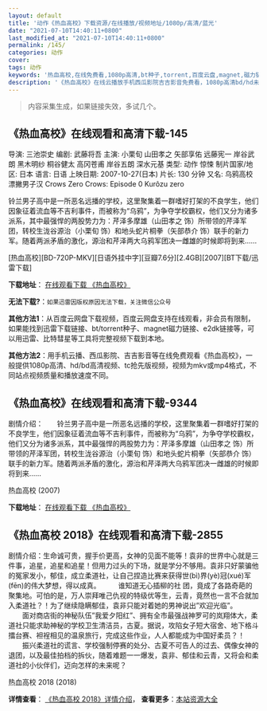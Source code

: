 ```yaml
---
layout: default
title: '动作《热血高校》下载资源/在线播放/视频地址/1080p/高清/蓝光'
date: "2021-07-10T14:40:11+0800"
last_modified_at: "2021-07-10T14:40:11+0800"
permalink: /145/
categories: 动作
cover:
tags: 动作
keywords: '热血高校,在线免费看,1080p高清,bt种子,torrent,百度云盘,magnet,磁力链,迅雷下载资源'
description: '《热血高校》在线云播放手机西瓜影院吉吉影音免费看，1080p高清bd/hd未删减完整版和tc抢先枪版，mkv/mp4格式，附带bt/torrent种子、magnet/磁力链、百度云盘、网盘资源迅雷下载链接'
---
```


>内容采集生成，如果链接失效，多试几个。


## 《热血高校》在线观看和高清下载-145

导演: 三池崇史 编剧: 武藤将吾 主演: 小栗旬 山田孝之 矢部享佑 远藤宪一 岸谷武朗 黑木明纱 桐谷健太 高冈苍甫 岸谷五朗 深水元基 类型: 动作 惊悚 制片国家/地区: 日本 语言: 日语 上映日期: 2007-10-27(日本) 片长: 130 分钟 又名: 乌鸦高校 漂撇男子汉 Crows Zero Crows: Episode 0 Kurôzu zero

铃兰男子高中是一所恶名远播的学校，这里聚集着一群嗜好打架的不良学生，他们因象征着流血等不吉利事件，而被称为“乌鸦”，为争夺学校霸权，他们又分为诸多派系，其中最强悍的两股势力为：芹泽多摩雄（山田孝之 饰）所带领的芹泽军团，转校生泷谷源治（小栗旬 饰）和地头蛇片桐拳（矢部恭介 饰）联手的新力军。随着两派矛盾的激化，源治和芹泽两大乌鸦军团决一雌雄的时候即将到来……


[热血高校][BD-720P-MKV][日语外挂中字][豆瓣7.6分][2.4GB][2007][BT下载/迅雷下载]

**下载地址**： [在线观看下载 《热血高校》](https://www.btdx8.com/torrent/crows_zero_2007.html) 


**无法下载?**：`如果迅雷因版权原因无法下载，关注微信公众号 `

**其他方法1**：从百度云网盘下载视频，百度云网盘支持在线观看，非会员有限制，如果能找到迅雷下载链接、bt/torrent种子、magnet磁力链接、e2dk链接等，可以用迅雷、比特彗星等工具将完整视频下载到本地。

**其他方法2**：用手机云播、西瓜影院、吉吉影音等在线免费观看《热血高校》，一般提供1080p高清、hd/bd高清视频、tc抢先版视频，视频为mkv或mp4格式，不同站点视频质量和播放速度不同。


## 《热血高校》在线观看和高清下载-9344

剧情介绍：　　铃兰男子高中是一所恶名远播的学校，这里聚集着一群嗜好打架的不良学生，他们因象征着流血等不吉利事件，而被称为“乌鸦”，为争夺学校霸权，他们又分为诸多派系，其中最强悍的两股势力为：芹泽多摩雄（山田孝之 饰）所带领的芹泽军团，转校生泷谷源治（小栗旬 饰）和地头蛇片桐拳（矢部恭介 饰）联手的新力军。随着两派矛盾的激化，源治和芹泽两大乌鸦军团决一雌雄的时候即将到来……


热血高校 (2007)

**下载地址**： [在线观看下载 《热血高校》](https://www.btbtdy.me/btdy/dy9598.html) 


## 《热血高校 2018》在线观看和高清下载-2855

剧情介绍：生命诚可贵，握手价更高，女神的见面不能等！袁非的世界中心就是三件事，追星，追星和追星！但用力过头的下场，就是学分不够用。袁非只好蒙骗他的冤家发小，郁佳，成立柔道社，让自己捏造比赛来获得世(bì)界(yè)冠(xué)军(fēn)的伟大梦想，得以成真。  　　谁知道无心插柳的社 团，竟成了各路奇葩的聚集地。可怕的是，万人崇拜唯己仇视的特级优等生，云青，竟然也一言不合就加入柔道社？！为了继续隐瞒郁佳，袁非只能对着她的男神说出”欢迎光临”。  　　面对商店街的神秘队伍”我爱夕阳红”、拥有全市最强战神罗可的岚翔体大，柔道社只能求助神秘的学校卫生清洁员，古夏。据说，攻陷女子短大宿舍、地下格斗擂台赛、袒裎相见的温泉旅行，完成这些作业，人人都能成为中国好柔员？！  　　振兴柔道社的谎言、学校强制停赛的处分、古夏不可告人的过去、偶像女神的退团，以及最佳拍档的拆伙，随着难题一一爆发，袁非、郁佳和云青，又将会和柔道社的小伙伴们，迈向怎样的未来呢？


热血高校 2018 (2018)

**详情查看**： [《热血高校 2018》详情介绍](/movie/2855/)， **查看更多**：[本站资源大全](/movie/t/all/)

